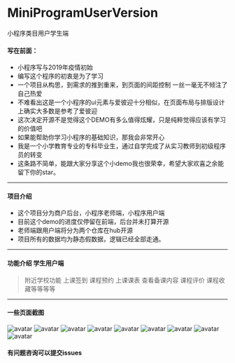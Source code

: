 # MiniProgramUserVersion

小程序类目用户学生端

#### 写在前面：
* 小程序写与2019年疫情初始
* 编写这个程序的初衷是为了学习
* 一个项目从构思，到需求的推到重来，到页面的间距控制 一丝一毫无不倾注了自己热爱
* 不难看出这是一个小程序的ui元素与爱彼迎十分相似，在页面布局与排版设计上确实大多数是参考了爱彼迎
* 这次决定开源不是觉得这个DEMO有多么值得炫耀，只是纯粹觉得应该有学习的价值吧
* 如果能帮助你学习小程序的基础知识，那我会非常开心
* 我是一个小学教育专业的专科毕业生，通过自学完成了从实习教师到初级程序员的转变
* 这条路不简单，能跟大家分享这个小demo我也很荣幸，希望大家欢喜之余能留下你的star。

***

#### 项目介绍
- 这个项目分为商户后台，小程序老师端，小程序用户端 
- 目前这个demo的进度仅停留在前端，后台并未打算开源
- 老师端跟用户端将分为两个仓库在hub开源
- 项目所有的数据均为静态假数据，逻辑已经全部走通。

***


#### 功能介绍 学生用户端

> 附近学校功能
> 上课签到
> 课程预约
> 上课课表
> 查看备课内容
> 课程评价
> 课程收藏等等等等

***


#### 一些页面截图

![avatar](https://img03.sogoucdn.com/app/a/100520146/8550176d76a0beaac8b93382172bb398)
![avatar](https://img04.sogoucdn.com/app/a/100520146/fcc3c5465dea58924cf64e033ab709b9)
![avatar](https://img02.sogoucdn.com/app/a/100520146/d5f8c3d5246d130467715f904e4d67f1)
![avatar](https://img01.sogoucdn.com/app/a/100520146/24f204f2e6c57fa8d65470eeca522962)
![avatar](https://img02.sogoucdn.com/app/a/100520146/03eac15ded5787dc185ca2e58e4b9fba)
![avatar](https://img01.sogoucdn.com/app/a/100520146/4116a4b1b506f82fd3ac0a6a4f7c4b04)
![avatar](https://img03.sogoucdn.com/app/a/100520146/584e95e21d3cb88ec4b98165d006b475)
![avatar](https://img03.sogoucdn.com/app/a/100520146/a9b328d6238f61fd298672cb9560f6a0)
![avatar](https://img03.sogoucdn.com/app/a/100520146/34afedb8de882c86fa3d3c4214b0dccb)




#### 有问题咨询可以提交issues

